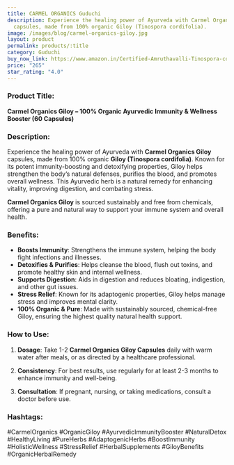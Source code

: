 ```yaml
---
title: CARMEL ORGANICS Guduchi
description: Experience the healing power of Ayurveda with Carmel Organics Giloy
  capsules, made from 100% organic Giloy (Tinospora cordifolia).
image: /images/blog/carmel-organics-giloy.jpg
layout: product
permalink: products/:title
category: Guduchi
buy_now_link: https://www.amazon.in/Certified-Amruthavalli-Tinospora-cordifolia-Preservative/dp/B08CHGD429/ref=sr_1_9?crid=1TX1M06Q0LCMB&tag=ayushmonk-21
price: "265"
star_rating: "4.0"
---
```

### Product Title:
**Carmel Organics Giloy – 100% Organic Ayurvedic Immunity & Wellness Booster (60 Capsules)**

### Description:
Experience the healing power of Ayurveda with **Carmel Organics Giloy** capsules, made from 100% organic **Giloy (Tinospora cordifolia)**. Known for its potent immunity-boosting and detoxifying properties, Giloy helps strengthen the body’s natural defenses, purifies the blood, and promotes overall wellness. This Ayurvedic herb is a natural remedy for enhancing vitality, improving digestion, and combating stress.

**Carmel Organics Giloy** is sourced sustainably and free from chemicals, offering a pure and natural way to support your immune system and overall health.

### Benefits:
- **Boosts Immunity**: Strengthens the immune system, helping the body fight infections and illnesses.
- **Detoxifies & Purifies**: Helps cleanse the blood, flush out toxins, and promote healthy skin and internal wellness.
- **Supports Digestion**: Aids in digestion and reduces bloating, indigestion, and other gut issues.
- **Stress Relief**: Known for its adaptogenic properties, Giloy helps manage stress and improves mental clarity.
- **100% Organic & Pure**: Made with sustainably sourced, chemical-free Giloy, ensuring the highest quality natural health support.

### How to Use:
1. **Dosage**: Take 1-2 **Carmel Organics Giloy Capsules** daily with warm water after meals, or as directed by a healthcare professional.
   
2. **Consistency**: For best results, use regularly for at least 2-3 months to enhance immunity and well-being.

3. **Consultation**: If pregnant, nursing, or taking medications, consult a doctor before use.

### Hashtags:
#CarmelOrganics #OrganicGiloy #AyurvedicImmunityBooster #NaturalDetox #HealthyLiving #PureHerbs #AdaptogenicHerbs #BoostImmunity #HolisticWellness #StressRelief #HerbalSupplements #GiloyBenefits #OrganicHerbalRemedy

